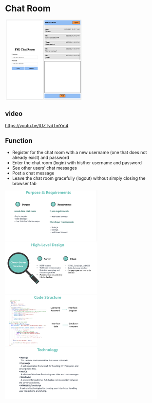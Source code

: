 # Chat Room
<img src="./all.png" alt="Image" width="50%" height="50%">


## video

 https://youtu.be/IUZTydTmYm4

## Function

- Register for the chat room with a new username (one that does not already exist) and password
- Enter the chat room (login) with his/her username and password
- See other users’ chat messages
- Post a chat message 
- Leave the chat room gracefully (logout) without simply closing the browser tab



<img src="./1.png" alt="Image" width="60%" >
<img src="./2.png" alt="Image" width="60%">
<img src="./3.png" alt="Image" width="60%" >
<img src="./4.png" alt="Image" width="60%" >